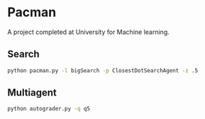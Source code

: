 # Pacman

A project completed at University for Machine learning.  

## Search

```sh
python pacman.py -l bigSearch -p ClosestDotSearchAgent -z .5 
```

## Multiagent

```sh
python autograder.py -q q5
```
